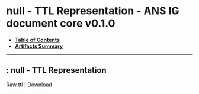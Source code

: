 # null - TTL Representation - ANS IG document core v0.1.0

* [**Table of Contents**](toc.md)
* [**Artifacts Summary**](artifacts.md)
* ****

## : null - TTL Representation

[Raw ttl](Binary-IPS-FR-2024.01.ttl) | [Download](Binary-IPS-FR-2024.01.ttl)

